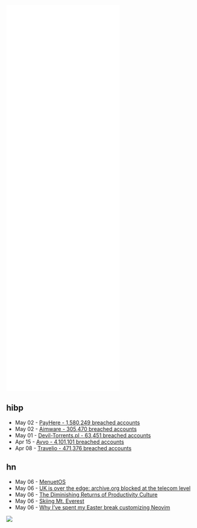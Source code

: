 ![Metrics](https://raw.githubusercontent.com/phixion/phixion/master/metrics.svg)

## hibp

<!--
for https://github.com/phixion/phixion/blob/main/.github/workflows/feeds.yml
-->
<!--START_SECTION:haveibeenpwnd-->
- May 02 - [PayHere - 1,580,249 breached accounts](https://haveibeenpwned.com/PwnedWebsites#PayHere)
- May 02 - [Aimware - 305,470 breached accounts](https://haveibeenpwned.com/PwnedWebsites#Aimware)
- May 01 - [Devil-Torrents.pl - 63,451 breached accounts](https://haveibeenpwned.com/PwnedWebsites#DevilTorrents)
- Apr 15 - [Avvo - 4,101,101 breached accounts](https://haveibeenpwned.com/PwnedWebsites#Avvo)
- Apr 08 - [Travelio - 471,376 breached accounts](https://haveibeenpwned.com/PwnedWebsites#Travelio)
<!--END_SECTION:haveibeenpwnd-->

## hn

<!--
for https://github.com/phixion/phixion/blob/main/.github/workflows/feeds.yml
-->
<!--START_SECTION:hn-->
- May 06 - [MenuetOS](http://www.menuetos.net/index.htm)
- May 06 - [UK is over the edge: archive.org blocked at the telecom level](https://virtuallyfun.com/wordpress/2022/05/06/uk-is-over-the-edge-archive-org-blocked-at-the-telecom-level/)
- May 06 - [The Diminishing Returns of Productivity Culture](https://annehelen.substack.com/p/the-diminishing-returns-of-productivity)
- May 06 - [Skiing Mt. Everest](https://www.smithsonianmag.com/history/the-godfather-of-extreme-skiing-7744831/)
- May 06 - [Why I’ve spent my Easter break customizing Neovim](https://framal.xyz/why-ive-spent-my-easter-break-customizing-neovim/)
<!--END_SECTION:hn-->

<!--
for https://yhype.me
-->
![](https://hit.yhype.me/github/profile?user_id=13013670)
